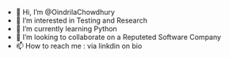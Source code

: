 - 👋 Hi, I’m @OindrilaChowdhury
- 👀 I’m interested in Testing and Research
- 🌱 I’m currently learning Python
- 💞️ I’m looking to collaborate on a Reputeted Software Company
- 📫 How to reach me : via linkdin on bio
<!---
OindrilaChowdhury/OindrilaChowdhury is a ✨ special ✨ repository because its `README.md` (this file) appears on your GitHub profile.
You can click the Preview link to take a look at your changes.
--->
